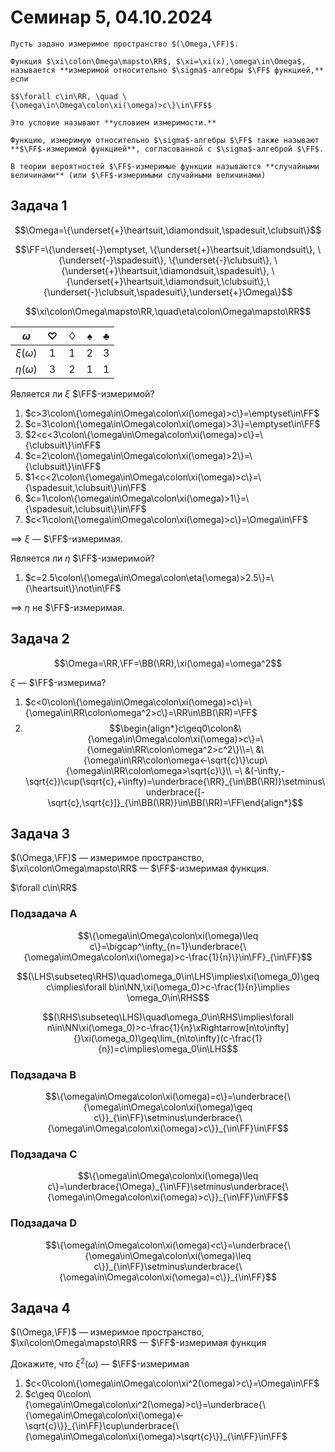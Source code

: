 # Семинар 5, 04.10.2024

```{prf:definition}
Пусть задано измеримое пространство $(\Omega,\FF)$.

Функция $\xi\colon\Omega\mapsto\RR$, $\xi=\xi(x),\omega\in\Omega$, называется **измеримой относительно $\sigma$-алгебры $\FF$ функцией,** если 

$$\forall c\in\RR, \quad \{\omega\in\Omega\colon\xi(\omega)>c\}\in\FF$$

Это условие называют **условием измеримости.**

Функцию, измеримую относительно $\sigma$-алгебры $\FF$ также называют **$\FF$-измеримой функцией**, согласованной с $\sigma$-алгеброй $\FF$.

В теории вероятностей $\FF$-измеримые функции называются **случайными величинами** (или $\FF$-измеримыми случайными величинами)
```

## Задача 1

$$\Omega=\{\underset{+}\heartsuit,\diamondsuit,\spadesuit,\clubsuit\}$$

$$\FF=\{\underset{-}\emptyset, \{\underset{+}\heartsuit,\diamondsuit\}, \{\underset{-}\spadesuit\}, \{\underset{-}\clubsuit\}, \{\underset{+}\heartsuit,\diamondsuit,\spadesuit\}, \{\underset{+}\heartsuit,\diamondsuit,\clubsuit\},\{\underset{-}\clubsuit,\spadesuit\},\underset{+}\Omega\}$$

$$\xi\colon\Omega\mapsto\RR,\quad\eta\colon\Omega\mapsto\RR$$

| $\omega$ | $\heartsuit$ | $\diamondsuit$ | $\spadesuit$ | $\clubsuit$ |
| :-: | :-: | :-: | :-: | :-: |
| $\xi(\omega)$ | 1 | 1 | 2 | 3 |
| $\eta(\omega)$ | 3 | 2 | 1 | 1 |

Является ли $\xi$ $\FF$-измеримой?

1. $c>3\colon\{\omega\in\Omega\colon\xi(\omega)>c\}=\emptyset\in\FF$
2. $c=3\colon\{\omega\in\Omega\colon\xi(\omega)>3\}=\emptyset\in\FF$
3. $2<c<3\colon\{\omega\in\Omega\colon\xi(\omega)>c\}=\{\clubsuit\}\in\FF$
4. $c=2\colon\{\omega\in\Omega\colon\xi(\omega)>2\}=\{\clubsuit\}\in\FF$
5. $1<c<2\colon\{\omega\in\Omega\colon\xi(\omega)>c\}=\{\spadesuit,\clubsuit\}\in\FF$
6. $c=1\colon\{\omega\in\Omega\colon\xi(\omega)>1\}=\{\spadesuit,\clubsuit\}\in\FF$
7. $c<1\colon\{\omega\in\Omega\colon\xi(\omega)>c\}=\Omega\in\FF$

$\implies$ $\xi$ — $\FF$-измеримая. 

Является ли $\eta$ $\FF$-измеримой?

1. $c=2.5\colon\{\omega\in\Omega\colon\eta(\omega)>2.5\}=\{\heartsuit\}\not\in\FF$

$\implies$ $\eta$ не $\FF$-измеримая.

## Задача 2

$$\Omega=\RR,\FF=\BB(\RR),\xi(\omega)=\omega^2$$

$\xi$ — $\FF$-измерима?

1. $c<0\colon\{\omega\in\Omega\colon\xi(\omega)>c\}=\{\omega\in\RR\colon\omega^2>c\}=\RR\in\BB(\RR)=\FF$
2. $$\begin{align*}c\geq0\colon&\{\omega\in\Omega\colon\xi(\omega)>c\}=\{\omega\in\RR\colon\omega^2>c^2\}\\=\ &\{\omega\in\RR\colon\omega<-\sqrt{c}\}\cup\{\omega\in\RR\colon\omega>\sqrt{c}\}\\
=\ &(-\infty,-\sqrt{c})\cup(\sqrt{c},+\infty)=\underbrace{\RR}_{\in\BB(\RR)}\setminus\underbrace{[-\sqrt{c},\sqrt{c}]}_{\in\BB(\RR)}\in\BB(\RR)=\FF\end{align*}$$

## Задача 3

$(\Omega,\FF)$ — измеримое пространство, $\xi\colon\Omega\mapsto\RR$ — $\FF$-измеримая функция. 

$\forall c\in\RR$

### Подзадача А

$$\{\omega\in\Omega\colon\xi(\omega)\leq c\}=\bigcap^\infty_{n=1}\underbrace{\{\omega\in\Omega\colon\xi(\omega)>c-\frac{1}{n}\}\in\FF}_{\in\FF}$$

$$(\LHS\subseteq\RHS)\quad\omega_0\in\LHS\implies\xi(\omega_0)\geq c\implies\forall b\in\NN,\xi(\omega_0)>c-\frac{1}{n}\implies \omega_0\in\RHS$$

$$(\RHS\subseteq\LHS)\quad\omega_0\in\RHS\implies\forall n\in\NN\xi(\omega_0)>c-\frac{1}{n}\xRightarrow[n\to\infty]{}\xi(\omega_0)\geq\lim_{n\to\infty}(c-\frac{1}{n})=c\implies\omega_0\in\LHS$$

### Подзадача B

$$\{\omega\in\Omega\colon\xi(\omega)=c\}=\underbrace{\{\omega\in\Omega\colon\xi(\omega)\geq c\}}_{\in\FF}\setminus\underbrace{\{\omega\in\Omega\colon\xi(\omega)>c\}}_{\in\FF}\in\FF$$

### Подзадача C

$$\{\omega\in\Omega\colon\xi(\omega)\leq c\}=\underbrace{\Omega}_{\in\FF}\setminus\underbrace{\{\omega\in\Omega\colon\xi(\omega)>c\}}_{\in\FF}\in\FF$$

### Подзадача D

$$\{\omega\in\Omega\colon\xi(\omega)<c\}=\underbrace{\{\omega\in\Omega\colon\xi(\omega)\leq c\}}_{\in\FF}\setminus\underbrace{\{\omega\in\Omega\colon\xi(\omega)=c\}}_{\in\FF}$$

## Задача 4

$(\Omega,\FF)$ — измеримое пространство, $\xi\colon\Omega\mapsto\RR$ — $\FF$-измеримая функция 

Докажите, что $\xi^2(\omega)$ — $\FF$-измеримая

1. $c<0\colon\{\omega\in\Omega\colon\xi^2(\omega)>c\}=\Omega\in\FF$ 
2. $c\geq 0\colon\{\omega\in\Omega\colon\xi^2(\omega)>c\}=\underbrace{\{\omega\in\Omega\colon\xi(\omega)<-\sqrt{c}\}}_{\in\FF}\cup\underbrace{\{\omega\in\Omega\colon\xi(\omega)>\sqrt{c}\}}_{\in\FF}\in\FF$